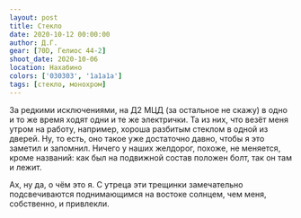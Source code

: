```yaml
---
layout: post
title: Стекло
date: 2020-10-12 00:00:00
author: Д.Г.
gear: [70D, Гелиос 44-2]
shoot_date: 2020-10-06
location: Нахабино
colors: ['030303', '1a1a1a']
tags: [стекло, монохром]
---
```

За редкими исключениями, на Д2 МЦД (за остальное не скажу) в одно и то же время ходят одни и те же электрички. Та из них, что везёт меня утром на работу, например, хороша разбитым стеклом в одной из дверей. Ну, то есть, оно такое уже достаточно давно, чтобы я это заметил и запомнил. Ничего у наших желдорог, похоже, не меняется, кроме названий: как был на подвижной состав положен болт, так он там и лежит.

Ах, ну да, о чём это я. С утреца эти трещинки замечательно подсвечиваются поднимающимся на востоке солнцем, чем меня, собственно, и привлекли.

